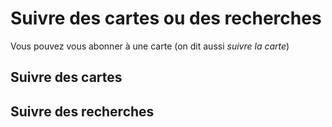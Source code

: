 # Suivre des cartes ou des recherches

Vous pouvez vous abonner à une carte (on dit aussi _suivre la carte_)


## Suivre des cartes

## Suivre des recherches
